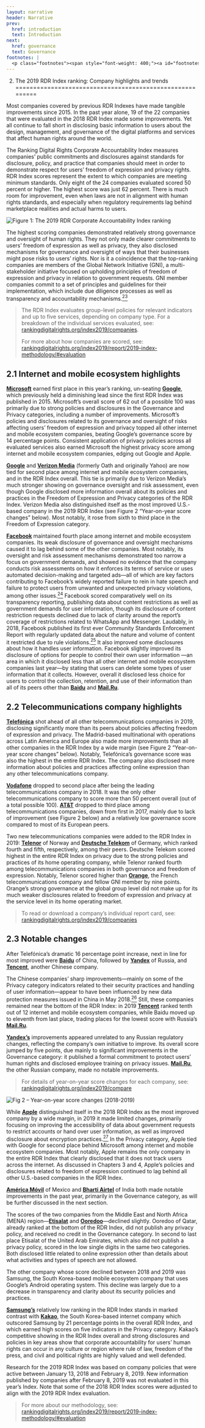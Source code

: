 ```yaml
---
layout: narrative
header: Narrative
prev:
  href: introduction
  text: Introduction
next:
  href: governance
  text: Governance
footnotes: | 
  <p class="footnotes"><span style="font-weight: 400;"><a id="footnotes"></a>[23]</span> &ldquo;The GNI Principles,&rdquo; Global Network Initiative, accessed April 22, 2019, <a href="https://globalnetworkinitiative.org/gni-principles/" target="_blank" rel="noopener">globalnetworkinitiative.org/gni-principles/</a>.&nbsp;</p><p class="footnotes"><span style="font-weight: 400;">[24]</span> &ldquo;Facebook says it was &lsquo;too slow&rsquo; to fight hate speech in Myanmar,&rdquo; Reuters, August 16, 2018, <a href="https://www.cnbc.com/2018/08/16/facebook-says-it-was-too-slow-to-fight-hate-speech-in-myanmar.html" target="_blank" rel="noopener">www.cnbc.com/2018/08/16/facebook-says-it-was-too-slow-to-fight-hate-speech-in-myanmar.html</a>; Ariana Tobin, Madeleine Varner, and Julia Angwin, &ldquo;Facebook&rsquo;s Uneven Enforcement of Hate Speech Rules Allows Vile Posts to Stay Up,&rdquo; ProPublica, December 28, 2017, <a href="https://www.propublica.org/article/facebook-enforcement-hate-speech-rules-mistakes" target="_blank" rel="noopener">www.propublica.org/article/facebook-enforcement-hate-speech-rules-mistakes</a>; Michelle Castillo, &ldquo;Facebook&rsquo;s Mark Zuckerberg: &lsquo;I&rsquo;m responsible for what happened&rsquo; with data privacy issues,&rdquo; CNBC, April 4, 2018, <a href="http://www.cnbc.com/2018/04/04/mark-zuckerberg-facebook-user-privacy-issues-my-mistake.html" target="_blank" rel="noopener">www.cnbc.com/2018/04/04/mark-zuckerberg-facebook-user-privacy-issues-my-mistake.html</a>.</p><p class="footnotes"><span style="font-weight: 400;">[25]</span> &ldquo;Community Standards Enforcement Report,&rdquo; Facebook, accessed April 22, 2019, <a href="https://transparency.facebook.com/community-standards-enforcement" target="_blank" rel="noopener">transparency.facebook.com/community-standards-enforcement</a>.&nbsp;</p><p class="footnotes"><span style="font-weight: 400;">[26]</span> &ldquo;National Standards on Information Security Technology &ndash; Personal Information Security Specification GB/T 35273-2017 (&ldquo;PI Specification&rdquo;),&rdquo; (Standardization Administration of China, May 2018), <a href="http://www.gb688.cn/bzgk/gb/newGbInfo?hcno=4FFAA51D63BA21B9EE40C51DD3CC40BE">www.gb688.cn/bzgk/gb/newGbInfo?hcno=4FFAA51D63BA21B9EE40C51DD3CC40BE</a></p><p class="footnotes"><span style="font-weight: 400;">[27]</span> &ldquo;Year-on-year Comparison,&rdquo; 2018 Ranking Digital Rights Corporate Accountability Index, <a href="/index2018/compare/" target="_blank" rel="noopener">rankingdigitalrights.org/index2018/compare</a></p>
---
```

2. The 2019 RDR Index ranking: Company highlights and trends
  =========================================================
 
Most companies covered by previous RDR Indexes have made tangible improvements since 2015. In the past year alone, 19 of the 22 companies that were evaluated in the 2018 RDR Index made some improvements. Yet all continue to fall short in disclosing basic information to users about the design, management, and governance of the digital platforms and services that affect human rights around the world.

The Ranking Digital Rights Corporate Accountability Index measures companies’ public commitments and disclosures against standards for disclosure, policy, and practice that companies should meet in order to demonstrate respect for users’ freedom of expression and privacy rights. RDR Index scores represent the extent to which companies are meeting minimum standards. Only eight of the 24 companies evaluated scored 50 percent or higher. The highest score was just 62 percent. There is much room for improvement, even when laws are not in alignment with human rights standards, and especially when regulatory requirements lag behind marketplace realities and actual harms to users.

![Figure 1: The 2019 RDR Corporate Accountability Index ranking ](/assets/graphics/content/fig_01_copy.png)

The highest scoring companies demonstrated relatively strong governance and oversight of human rights. They not only made clearer commitments to users’ freedom of expression as well as privacy, they also disclosed mechanisms for governance and oversight of ways that their businesses might pose risks to users’ rights. Nor is it a coincidence that the top-ranking companies are members of the Global Network Initiative (GNI), a multi-stakeholder initiative focused on upholding principles of freedom of expression and privacy in relation to government requests. GNI member companies commit to a set of principles and guidelines for their implementation, which include due diligence processes as well as transparency and accountability mechanisms.[<sup>23</sup>](#footnotes)

> The RDR Index evaluates group-level policies for relevant indicators and up to five services, depending on company type. For a breakdown of the individual services evaluated, see: [rankingdigitalrights.org/index2019/companies](/index2019/companies "https://rankingdigitalrights.org/index2019/companies").
> 
> For more about how companies are scored, see: [rankingdigitalrights.org/index2019/report/2019-index-methodology/#evaluation](/index2019/report/2019-index-methodology/#evaluation%20)

2.1 Internet and mobile ecosystem highlights
--------------------------------------------

[**Microsoft**](/index2019/companies/microsoft) earned first place in this year’s ranking, un-seating [**Google**](/index2019/companies/google), which previously held a diminishing lead since the first RDR Index was published in 2015. Microsoft’s overall score of 62 out of a possible 100 was primarily due to strong policies and disclosures in the Governance and Privacy categories, including a number of improvements. Microsoft’s policies and disclosures related to its governance and oversight of risks affecting users’ freedom of expression and privacy topped all other internet and mobile ecosystem companies, beating Google’s governance score by 14 percentage points. Consistent application of privacy policies across all evaluated services also earned Microsoft the highest privacy score among internet and mobile ecosystem companies, edging out Google and Apple.

[**Google**](/index2019/companies/google) and [**Verizon Media**](/index2019/companies/verizonmedia) (formerly Oath and originally Yahoo) are now tied for second place among internet and mobile ecosystem companies, and in the RDR Index overall. This tie is primarily due to Verizon Media’s much stronger showing on governance oversight and risk assessment, even though Google disclosed more information overall about its policies and practices in the Freedom of Expression and Privacy categories of the RDR Index. Verizon Media also distinguished itself as the most improved U.S.-based company in the 2019 RDR Index (see Figure 2 “Year-on-year score changes” below). Most notably, it rose from sixth to third place in the Freedom of Expression category.

[**Facebook**](/index2019/companies/facebook) maintained fourth place among internet and mobile ecosystem companies. Its weak disclosure of governance and oversight mechanisms caused it to lag behind some of the other companies. Most notably, its oversight and risk assessment mechanisms demonstrated too narrow a focus on government demands, and showed no evidence that the company conducts risk assessments on how it enforces its terms of service or uses automated decision-making and targeted ads—all of which are key factors contributing to Facebook’s widely reported failure to rein in hate speech and failure to protect users from unwanted and unexpected privacy violations, among other issues.[<sup>24</sup>](#footnotes) Facebook scored comparatively well on its transparency reporting, publishing data about content restrictions as well as government demands for user information, though its disclosure of content restriction requests declined due to lack of clarity around the report’s coverage of restrictions related to WhatsApp and Messenger. Laudably, in 2018, Facebook published its first ever Community Standards Enforcement Report with regularly updated data about the nature and volume of content it restricted due to rule violations.[<sup>25</sup>](#footnotes) It also improved some disclosures about how it handles user information. Facebook slightly improved its disclosure of options for people to control their own user information —an area in which it disclosed less than all other internet and mobile ecosystem companies last year—by stating that users can delete some types of user information that it collects. However, overall it disclosed less choice for users to control the collection, retention, and use of their information than all of its peers other than [**Baidu**](/index2019/companies/baidu) and [**Mail.Ru**](/index2019/companies/mailru).

2.2 Telecommunications company highlights
-----------------------------------------

[**Telefónica**](/index2019/companies/telefonica) shot ahead of all other telecommunications companies in 2019, disclosing significantly more than its peers about policies affecting freedom of expression and privacy. The Madrid-based multinational with operations across Latin America and Europe also made more improvements than all other companies in the RDR Index by a wide margin (see Figure 2 “Year-on-year score changes” below). Notably, Telefónica’s governance score was also the highest in the entire RDR Index. The company also disclosed more information about policies and practices affecting online expression than any other telecommunications company.

[**Vodafone**](/index2019/companies/vodafone) dropped to second place after being the leading telecommunications company in 2018. It was the only other telecommunications company to score more than 50 percent overall (out of a total possible 100). [**AT&T**](/index2019/companies/att) dropped to third place among telecommunications companies, down from first in 2017, mainly due to lack of improvement (see Figure 2 below) and a relatively low governance score compared to most of its European peers.

Two new telecommunications companies were added to the RDR Index in 2019: [**Telenor**](/index2019/companies/telenor) of Norway and [**Deutsche Telekom**](/index2019/companies/deutschetelekom) of Germany, which ranked fourth and fifth, respectively, among their peers. Deutsche Telekom scored highest in the entire RDR Index on privacy due to the strong policies and practices of its home operating company, while Telenor ranked fourth among telecommunications companies in both governance and freedom of expression. Notably, Telenor scored higher than [**Orange**](/index2019/companies/orange), the French telecommunications company and fellow GNI member by nine points. Orange’s strong governance at the global group level did not make up for its much weaker disclosures related to freedom of expression and privacy at the service level in its home operating market.

> To read or download a company’s individual report card, see: [rankingdigitalrights.org/index2019/companies](/index2019/companies)

2.3 Notable changes
-------------------

After Telefónica’s dramatic 16 percentage point increase, next in line for most improved were [**Baidu**](/index2019/companies/baidu) of China, followed by [**Yandex**](/index2019/companies/yandex) of Russia, and [**Tencent**](/index2019/companies/tencent), another Chinese company.

The Chinese companies’ sharp improvements—mainly on some of the Privacy category indicators related to their security practices and handling of user information—appear to have been influenced by new data protection measures issued in China in May 2018.[<sup>26</sup>](#footnotes) Still, these companies remained near the bottom of the RDR Index: in 2019 [**Tencent**](/index2019/companies/tencent) ranked tenth out of 12 internet and mobile ecosystem companies, while Baidu moved up to eleventh from last place, trading places for the lowest score with Russia’s [**Mail.Ru**](/index2019/companies/mailru).

[**Yandex’s**](/index2019/companies/yandex) improvements appeared unrelated to any Russian regulatory changes, reflecting the company’s own initiative to improve. Its overall score jumped by five points, due mainly to significant improvements in the Governance category: it published a formal commitment to protect users’ human rights and disclosed employee training on privacy issues. [**Mail.Ru**](/index2019/companies/mailru), the other Russian company, made no notable improvements.

> For details of year-on-year score changes for each company, see: [rankingdigitalrights.org/index2019/compare](/index2019/compare)

![Fig 2 – Year-on-year score changes (2018-2019)](/assets/graphics/content/fig_02.png)

While [**Apple**](/index2019/companies/apple) distinguished itself in the 2018 RDR Index as the most improved company by a wide margin, in 2019 it made limited changes, primarily focusing on improving the accessibility of data about government requests to restrict accounts or hand over user information, as well as improved disclosure about encryption practices.[<sup>27</sup>](#footnotes) In the Privacy category, Apple tied with Google for second place behind Microsoft among internet and mobile ecosystem companies. Most notably, Apple remains the only company in the entire RDR Index that clearly disclosed that it does not track users across the internet. As discussed in Chapters 3 and 4, Apple’s policies and disclosures related to freedom of expression continued to lag behind all other U.S.-based companies in the RDR Index.

[**América Móvil**](/index2019/companies/americamovil) of Mexico and [**Bharti Airtel**](/index2019/companies/bhartiairtel) of India both made notable improvements in the past year, primarily in the Governance category, as will be further discussed in the next section.

The scores of the two companies from the Middle East and North Africa (MENA) region—[**Etisalat**](/index2019/companies/etisalat) and [**Ooredoo**](/index2019/companies/ooredoo)—declined slightly. Ooredoo of Qatar, already ranked at the bottom of the RDR Index, did not publish any privacy policy, and received no credit in the Governance category. In second to last place Etisalat of the United Arab Emirates, which also did not publish a privacy policy, scored in the low single digits in the same two categories. Both disclosed little related to online expression other than details about what activities and types of speech are not allowed.

The other company whose score declined between 2018 and 2019 was Samsung, the South Korea-based mobile ecosystem company that uses Google’s Android operating system. This decline was largely due to a decrease in transparency and clarity about its security policies and practices.

[**Samsung’s**](/index2019/companies/samsung) relatively low ranking in the RDR Index stands in marked contrast with [**Kakao**](/index2019/companies/kakao), the South Korea-based internet company which outscored Samsung by 21 percentage points in the overall RDR Index, and which earned high scores on five indicators in the Privacy category. Kakao’s competitive showing in the RDR Index overall and strong disclosures and policies in key areas show that corporate accountability for users’ human rights can occur in any culture or region where rule of law, freedom of the press, and civil and political rights are highly valued and well defended.

Research for the 2019 RDR Index was based on company policies that were active between January 13, 2018 and February 8, 2019. New information published by companies after February 8, 2019 was not evaluated in this year’s Index. Note that some of the 2018 RDR Index scores were adjusted to align with the 2019 RDR Index evaluation.

> For more about our methodology, see:  
> [rankingdigitalrights.org/index2019/report/2019-index-methodology/#evaluation](/index2019/report/2019-index-methodology/#evaluation)